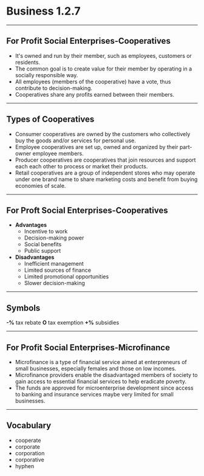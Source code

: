 # Business 1.2.7
---
## For Profit Social Enterprises-Cooperatives
+ It's owned and run by their member, such as employees, customers or residents.
+ The common goal is to create value for their member by operating in a socially responsible way.
+ All employees (members of the cooperative) have a vote, thus contribute to decision-making.
+ Cooperatives share any profits earned between their members.
---
## Types of Cooperatives
+ Consumer cooperatives are owned by the customers who collectively buy the goods and/or services for personal use.
+ Employee cooperatives are set up, owned and organized by their part-owner employee members.
+ Producer cooperatives are cooperatives that join resources and support each each other to process or market their products.
+ Retail cooperatives are a group of independent stores who may operate under one brand name to share marketing costs and benefit from buying economies of scale.
---
## For Proft Social Enterprises-Cooperatives
+ **Advantages**
  + Incentive to work
  + Decision-making power
  + Social benefits
  + Public support
+ **Disadvantages**
    + Inefficient management
    + Limited sources of finance
    + Limited promotional opportunities
    + Slower decision-making
--- 
## Symbols
**-%** tax rebate 
**O** tax exemption
**+%** subsidies

---
## For Profit Social Enterprises-Microfinance
+ Microfinance is a type of financial service aimed at enterpreneurs of small businesses, especially females and those on low incomes. 
+ Microfinance providers enable the disadvantaged members of society to gain access to essential financial services to help eradicate poverty.
+ The funds are approved for microenterprise development since access to banking and insurance services maybe very limited for small businesses.  
---
## Vocabulary 
+ cooperate
+ corporate
+ corporation
+ corporative
+ hyphen
